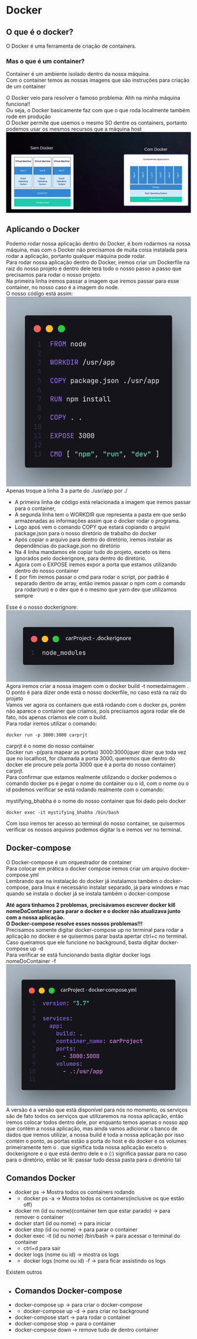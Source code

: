 # Docker
## O que é o docker?
O Docker é uma ferramenta de criação de containers.  
### Mas o que é um container?
Container é um ambiente isolado dentro da nossa máquina.  
Com o container temos as nossas imagens que são instruções para criação de um container  

O Docker veio para resolver o famoso problema: Ahh na minha máquina funciona!!  
Ou seja, o Docker basicamente faz com que o que roda localmente também rode em produção  
O Docker permite que usemos o mesmo SO dentre os containers, portanto podemos usar os mesmos recursos que a máquina host   
![Docker](../img/Docker.png)  
## Aplicando o Docker
Podemo rodar nossa aplicação dentro do Docker, é bom rodarmos na nossa máquina, mas com o Docker não precisamos de muita coisa instalada para rodar a aplicação, portanto qualquer máquina pode rodar.  
Para rodar nossa aplicação dentro do Docker, iremos criar um Dockerfile na raiz do nosso projeto e dentro dele terá todo o nosso passo a passo que precisamos para rodar o nosso projeto.  
Na primeira linha iremos passar a imagem que iremos passar para esse container, no nosso caso é a imagem do node.  
O nosso código está assim:  
![Docker code](../img/dockerCode.png)  
Apenas troque a linha 3 a parte do ./usr/app por ./
- A primeira linha de código está relacionada a imagem que iremos passar para o container,   
- A segunda linha tem o WORKDIR que representa a pasta em que serão armazenadas as informações assim que o docker rodar o programa.
- Logo apoś vem o comando COPY que estará copiando o arquivi package.json para o nosso diretório de trabalho do docker
- Após copiar o arquivo para dentro do diretório, iremos instalar as dependências do package.json no diretório
- Na 4 linha mandamos ele copiar tudo do projeto, exceto os itens ignorados pelo dockerignore, para dentro do diretório.
- Agora com o EXPOSE iremos expor a porta que estamos utilizando dentro do nosso container
- E por fim iremos passar o cmd para rodar o script, por padrão é separado dentro de array, então iremos passar o npm com o comando pra rodar(run) e o dev que é o mesmo que yarn dev que utilizamos sempre

Esse é o nosso dockerignore:  
![Docker ignore](../img/dockerIgnore.png)  
Agora iremos criar a nossa imagem com o docker build -t nomedaimagem .  
O ponto é para dizer onde está o nosso dockerfile, no caso está na raiz do projeto  
Vamos ver agora os containers que estã rodando com o docker ps, porém não aparece o container que criamos, pois precisamos agora rodar ele de fato, nós apenas criamos ele com o build.  
Para rodar iremos utilizar o comando:

```console
docker run -p 3000:3000 carprjt
```

carprjt é o nome do nosso container  
Docker run -p(para mapear as portas) 3000:3000(quer dizer que toda vez que no localhost, for chamada a porta 3000, queremos que dentro do docker ele procure pela porta 3000 que é a porta do nosso container) carprjt.  
Para confirmar que estamos realmente utilizando o docker podemos o comando docker ps e pegar o nome do container ou o id, com o nome ou o id podemos verificar se está rodando realmente com o comando:

mystifying_bhabha é o nome do nosso container que foi dado pelo docker

```console
docker exec -it mystifying_bhabha /bin/bash
```

Com isso iremos ter acesso ao terminal do nosso container, se quisermos verificar os nossos arquivos podemos digitar ls e iremos ver no terminal.

## Docker-compose
O Docker-compose é um orquestrador de container  
Para colocar em prática o docker compose iremos criar um arquivo docker-compose.yml  
Lembrando que na instalação do docker já instalamos também o docker-compose, para linux é necessário instalar separado, já para windows e mac quando se instala o docker já se instala também o docker-compose  

**Até agora tinhamos 2 problemas, precisávamos escrever docker kill nomeDoContainer para parar o docker e o docker não atualizava junto com a nossa aplicação.  
O Docker-compose resolve esses nossos problemas!!!**  
Precisamos somente digitar docker-compose up no terminal para rodar a aplicação no docker e se quisermos parar basta apertar ctrl+c no terminal.  
Caso queiramos que ele funcione no background, basta digitar docker-compose up -d  
Para verificar se está funcionando basta digitar docker logs nomeDoContainer  -f  
![Docker-compose](../img/docker-compose.png)  
A versão é a versão que está disponível para nós no momento, os serviços são de fato todos os serviços que utilizaremos na nossa aplicação, então iremos colocar todos dentro dele, por enquanto temos apenas o nosso app que contém a nossa aplicação, mas ainda vamos adicionar o banco de dados que iremos utilizar, a nossa build é toda a nossa aplicação por isso contém o ponto, as portas estão a porta do host e do docker e os volumes primeiramente tem o . que significa toda nossa aplicação exceto o dockerignore e o que está dentro dele e o (:) significa passar para no caso para o diretório, então se lê: passar tudo dessa pasta para o diretório tal  
## Comandos Docker
- docker ps -> Mostra todos os containers rodando
- - docker ps -a -> Mostra todos os containers(inclusive os que estão off)
- docker rm (id ou nome)(container tem que estar parado) -> para remover o container
- docker start (id ou nome) -> para iniciar
- docker stop (id ou nome) -> para parar o container
- docker exec -it (id ou nome) /bin/bash -> para acessar o terminal do container
- - ctrl+d para sair
- docker logs (nome ou id) -> mostra os logs
- - docker logs (nome ou id) -f -> para ficar assistindo os logs

Existem outros
- ## Comandos Docker-compose
- docker-compose up -> para criar o docker-compose
- - docker-compose up -d -> para criar no background
- docker-compose start -> para rodar o container
- docker-compose stop -> para o container
- docker-compose down -> remove tudo de dentro container